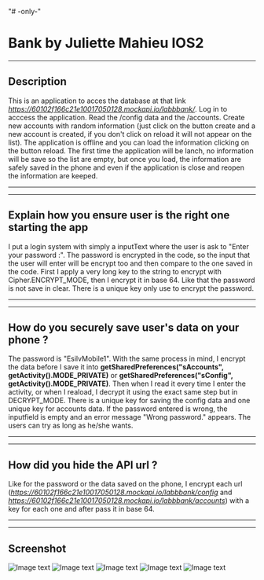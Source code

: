 "# -only-" 
# Bank by Juliette Mahieu IOS2
***
## Description
This is an application to acces the database at that link *https://60102f166c21e10017050128.mockapi.io/labbbank/*.
Log in to acccess the application.
Read the /config data and the /accounts. 
Create new accounts with random information (just click on the button create and a new account is created, if you don't click on reload it will not appear on the list). 
The application is offline and you can load the information clicking on the button reload.
The first time the application will be lanch, no information will be save so the list are empty, but once you load, the information are safely saved in the phone and even if the application is close and reopen the information are keeped.


***
***
## Explain how you ensure user is the right one starting the app
I put a login system with simply a inputText where the user is ask to "Enter your password :".
The password is encrypted in the code, so the input that the user will enter will be encrypt too and then compare to the one saved in the code.
First I apply a very long key to the string to encrypt with Cipher.ENCRYPT_MODE, then I encrypt it in base 64.
Like that the password is not save in clear. 
There is a unique key only use to encrypt the password.

***
***
## How do you securely save user's data on your phone ?
The password is "EsilvMobile1".
With the same process in mind, I encrypt the data before I save it into **getSharedPreferences("sAccounts", getActivity().MODE_PRIVATE)** or **getSharedPreferences("sConfig", getActivity().MODE_PRIVATE)**.
Then when I read it every time I enter the activity, or when I reaload, I decrypt it using the exact same step but in DECRYPT_MODE. 
There is a unique key for saving the config data and one unique key for accounts data.
If the password entered is wrong, the inputfield is empty and an error message "Wrong password." appears. The users can try as long as he/she wants.

***
***
## How did you hide the API url ?
Like for the password or the data saved on the phone, I encrypt each url (*https://60102f166c21e10017050128.mockapi.io/labbbank/config* and *https://60102f166c21e10017050128.mockapi.io/labbbank/accounts*) with a key for each one and after pass it in base 64.


***
***
## Screenshot
![Image text](capture1.png)
![Image text](capture2.png)
![Image text](capture3.png)
![Image text](capture4.png)
![Image text](capture5.png)








